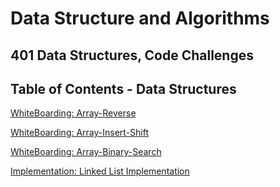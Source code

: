 # Data Structure and Algorithms

## 401 Data Structures, Code Challenges

## Table of Contents - Data Structures

[WhiteBoarding: Array-Reverse](java\datastructures\lib\src\main\java\codechallenges\array-reverse\README.md)

[WhiteBoarding: Array-Insert-Shift](java\datastructures\lib\src\main\java\codechallenges\array-insert-shift\README.md)

[WhiteBoarding: Array-Binary-Search](java\datastructures\lib\src\main\java\codechallenges\array-binary-search\README.md)

[Implementation: Linked List Implementation](java\datastructures\lib\src\main\java\codechallenges\linkedlist\README.MD)
